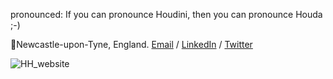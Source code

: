 

pronounced: If you can pronounce Houdini, then you can pronounce Houda ;-)

📍Newcastle-upon-Tyne, England.
[Email](mailto:houda.physics@gmail.com) / [LinkedIn](https://www.linkedin.com/in/houdahaidar/) / [Twitter](https://twitter.com/blackholephd)


![HH_website](https://github.com/blackhole-girl/blackhole-girl.github.io/assets/74595294/61477404-a2ea-4a45-8f72-d1cfe0af6423)







